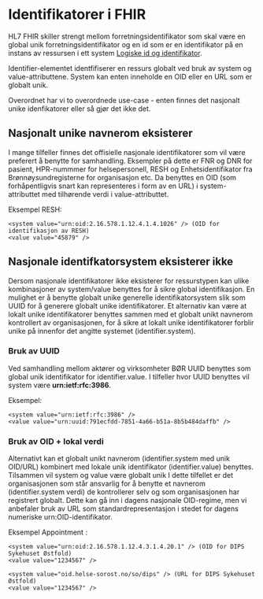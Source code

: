 # Identifikatorer i FHIR

HL7 FHIR skiller strengt mellom forretningsidentifikator som skal være en global unik forretningsidentifikator og en id som er en identifikator på en instans av ressursen i ett system [Logiske id og identifikator](https://www.hl7.org/fhir/resource.html#id).

Identifier-elementet identfifiserer en ressurs globalt ved bruk av system og value-attributtene. System kan enten inneholde en OID eller en URL som er globalt unik.

Overordnet har vi to overordnede use-case - enten finnes det nasjonalt unike idenfikatorer eller så gjør det ikke det.

## Nasjonalt unike navnerom eksisterer 

I mange tilfeller finnes det offisielle nasjonale identifikatorer som vil være preferert å benytte for samhandling. Eksempler på dette er FNR og DNR for pasient, HPR-nummmer for helsepersonell, RESH og Enhetsidentifikator fra Brønnøysundregisterne for organisasjon etc. Da benyttes en OID (som forhåpentligvis snart kan representeres i form av en URL) i system-attributtet med tilhørende verdi i value-attributtet. 

Eksempel RESH:
~~~
<system value="urn:oid:2.16.578.1.12.4.1.4.1026" /> (OID for identifikasjon av RESH)
<value value="45879" />
~~~ 

## Nasjonale identifkatorsystem eksisterer ikke
Dersom nasjonale identifikatorer ikke eksisterer for ressurstypen kan ulike kombinasjoner av system/value benyttes for å sikre global identifikasjon. En mulighet er å benytte globalt unike generelle identifikatorsystem slik som UUID for å generere globalt unike identifikatorer. Et alternativ kan være at lokalt unike identifikatorer benyttes sammen med et globalt unikt navnerom kontrollert av organisasjonen, for å sikre at lokalt unike identifikatorer forblir unike på innenfor det angitte systemet (identifier.system).

### Bruk av UUID
Ved samhandling mellom aktører og virksomheter BØR UUID benyttes som global unik identifikator for identifier.value. I tilfeller hvor UUID benyttes vil system være **urn:ietf:rfc:3986**.

Eksempel: 
~~~
<system value="urn:ietf:rfc:3986" />
<value value="urn:uuid:791ecfdd-7851-4a66-b51a-8b5b484daffb" />
~~~

### Bruk av OID + lokal verdi
Alternativt kan et globalt unikt navnerom (identifier.system med unik OID/URL) kombinert med lokale unik identifikator (identifier.value) benyttes. Tilsammen vil system og value være globalt unik  I dette tilfellet er det organisasjonen som står ansvarlig for å benytte et navnerom (identifier.system verdi) de kontrollerer selv og som organisasjonen har registrert globalt. Dette kan gå inn i dagens nasjonale OID-regime, men vi anbefaler bruk av URL som standardrepresentasjon i stedet for dagens numeriske urn:OID-identifikator. 

Eksempel Appointment :
~~~
<system value="urn:oid:2.16.578.1.12.4.3.1.4.20.1" /> (OID for DIPS Sykehuset Østfold)
<value value="1234567" />

<system value="oid.helse-sorost.no/so/dips" /> (URL for DIPS Sykehuset Østfold)
<value value="1234567" />
~~~
